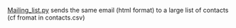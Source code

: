 [Mailing_list.py](https://github.com/Franck-Dumetz/miscellaneous/blob/main/large%20mailing%20list/Mailing_list.py) sends the same email (html format) to a large list of contacts (cf fromat in contacts.csv)
